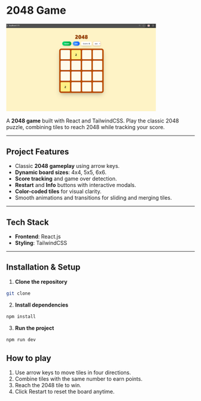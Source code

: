# 2048 Game

<img src="images/Screenshot-of-the-game .png" width="400"/>

A **2048 game** built with React and TailwindCSS. Play the classic 2048 puzzle, combining tiles to reach 2048 while tracking your score.  

---

## Project Features

- Classic **2048 gameplay** using arrow keys.
- **Dynamic board sizes**: 4x4, 5x5, 6x6.
- **Score tracking** and game over detection.
- **Restart** and **Info** buttons with interactive modals.
- **Color-coded tiles** for visual clarity.
- Smooth animations and transitions for sliding and merging tiles.

---

## Tech Stack

- **Frontend**: React.js  
- **Styling**: TailwindCSS  

---

## Installation & Setup

1. **Clone the repository**  
```bash
git clone 

```
2. **Install dependencies**
```bash
npm install
```

3. **Run the project**
```bash
npm run dev
```

## How to play
1. Use arrow keys to move tiles in four directions.
2. Combine tiles with the same number to earn points.
3. Reach the 2048 tile to win.
4. Click Restart to reset the board anytime.


